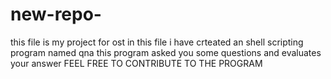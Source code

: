 # new-repo-
this file is my project for ost in this file i have crteated an shell scripting program named qna 
this program asked you some questions and evaluates your answer 
FEEL FREE TO CONTRIBUTE TO THE PROGRAM 
